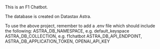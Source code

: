 This is an F1 Chatbot.

The database is created on Datastax Astra.

To use the above project, remember to add a .env file which should include the following:
    ASTRA_DB_NAMESPACE, e.g. default_keyspace
    ASTRA_DB_COLLECTION, e.g. f1chatbot
    ASTRA_DB_API_ENDPOINT, 
    ASTRA_DB_APPLICATION_TOKEN,
    OPENAI_API_KEY



